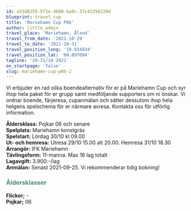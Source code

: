```yaml
---
id: a33d8255-5f1e-4b00-ba9c-37c41550229d
blueprint: travel_cup
title: 'Mariehamn Cup P06'
author: little_admin
travel_place: 'Mariehamn, Åland'
travel_from_date: '2021-10-29'
travel_to_date: '2021-10-31'
travel_position_long: '19.934834'
travel_position_lat: '60.097094'
tagline: '29-31/10 2021'
on_startpage: 'false'
slug: mariehamn-cup-p06-2
---
```

<p>Vi erbjuder en rad olika boendealternativ för er på Mariehamn Cup och syr ihop hela paket för er grupp samt medföljande supporters om ni önskar. Vi ordnar boende, färjeresa, cupanmälan och sätter dessutom ihop hela helgens spelschema för er närmare avresa. Kontakta oss för utförlig information.</p>
<p><strong>Åldersklass:</strong> Pojkar 06 och senare<br />
<strong>Spelplats:</strong> Mariehamn konstgräs<br />
<strong>Spelstart:</strong> Lördag 30/10 kl 09.00<br />
<strong>Ut- och hemresa:</strong> Utresa 29/10 15.00 alt 20.00. Hemresa 31/10 18.30<br />
<strong>Arrangör:</strong> IFK Mariehamn<br />
<strong>Tävlingsform:</strong> 11-manna. Max 16 lag totalt<br />
<strong>Lagavgift:</strong> 3.900:-/lag<br />
<strong>Anmälan:</strong> Senast 2021-09-25. Vi rekommenderar tidig bokning!</p>
<h3><span style="color: #4a8a7b;">Åldersklasser</span></h3>
<p><strong>Flickor;</strong> -<br />
<strong>Pojkar;</strong> 06</p>
